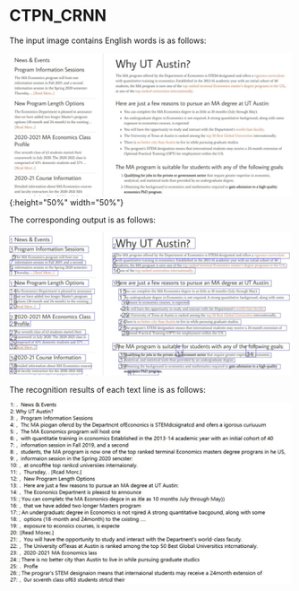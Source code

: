 # CTPN_CRNN

The input image contains English words is as follows:

![Image](https://github.com/mliw/CTPN_CRNN/blob/master/asset/big_econ/original.jpg){:height="50%" width="50%"}

The corresponding output is as follows:

![Image](https://github.com/mliw/CTPN_CRNN/blob/master/asset/big_econ/detection.jpg)

The recognition results of each text line is as follows:

![Image](https://github.com/mliw/CTPN_CRNN/blob/master/en_pre.jpg)
